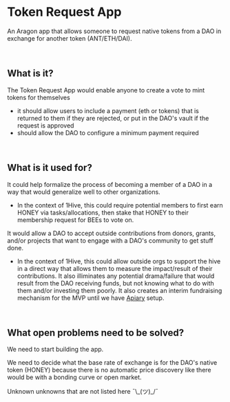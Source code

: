 # Token Request App

An Aragon app that allows someone to request native tokens from a DAO in exchange for another token (ANT/ETH/DAI).

<br>

## What is it?

The Token Request App would enable anyone to create a vote to mint tokens for themselves
- it should allow users to include a payment (eth or tokens) that is returned to them if they are rejected, or put in the DAO's vault if the request is approved
- should allow the DAO to configure a minimum payment required

<br>

## What is it used for?

It could help formalize the process of becoming a member of a DAO in a way that would generalize well to other organizations. 
- In the context of 1Hive, this could require potential members to first earn HONEY via tasks/allocations, then stake that HONEY to their membership request for BEEs to vote on.

It would allow a DAO to accept outside contributions from donors, grants, and/or projects that want to engage with a DAO's community to get stuff done.
- In the context of 1Hive, this could allow outside orgs to support the hive in a direct way that allows them to measure the impact/result of their contributions. It also illiminates any potential drama/failure that would result from the DAO receiving funds, but not knowing what to do with them and/or investing them poorly. It also creates an interim fundraising mechanism for the MVP until we have [Apiary](https://github.com/1Hive/apiary) setup.  

<br>

## What open problems need to be solved?

We need to start building the app.

We need to decide what the base rate of exchange is for the DAO's native token (HONEY) because there is no automatic price discovery like there would be with a bonding curve or open market.

Unknown unknowns that are not listed here ¯\\\_(ツ)\_/¯

<br>
